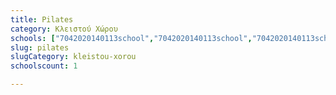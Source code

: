 ```yaml
---
title: Pilates
category: Κλειστού Χώρου
schools: ["7042020140113school","7042020140113school","7042020140113school","7042020140113school","7042020140113school","7042020140113school","7042020140113school","7042020140113school","7042020140113school"]
slug: pilates
slugCategory: kleistou-xorou
schoolscount: 1

---
```




